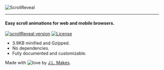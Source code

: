 ![ScrollReveal](http://scrollrevealjs.org/assets/logo.png)

***

#### Easy scroll animations for web and mobile browsers.

[![scrollReveal version](http://img.shields.io/badge/scrollReveal.js-v3.0.0_RC-2d2d2d.svg)](http://scrollrevealjs.org)
[![License](http://img.shields.io/badge/License-MIT-2d2d2d.svg)](http://opensource.org/licenses/MIT)

- 3.9KB minified and Gzipped.
- No dependencies.
- Fully documented and customizable.

Made with ![love](http://i.imgur.com/oXJmdtz.gif) by [J.L. Makes](https://twitter.com/jlmakes).
